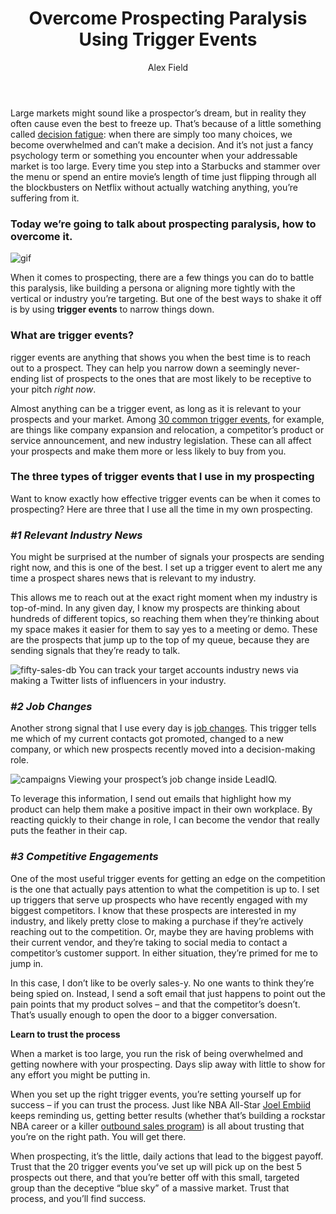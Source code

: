 ﻿---
layout: blog
title: Overcome Prospecting Paralysis Using Trigger Events
description: I get a lot folks always asking where does LeadIQ get their data? We do provide an array of cell phones, direct dials, email addresses, and company data.  I can’t give you all the secrets we use, but I can go into it a little bit. Here’s a quick video discussing a few examples of the different things LeadIQ does to find your prospects
coverImage: img/giphy-run.gif
publishDate: Mar 6, 2018

author: Alex Field
authorProfile: Alex is the Growth Manager and office puppy dad at  LeadSift. He is passionate about all things start-up, business development, and sports. You can connect with Alex
authorImage: img/Alex-Field.png
---


Large markets might sound like a prospector’s dream, but in reality they often cause even the best to freeze up. That’s because of a little something called [decision fatigue](https://en.wikipedia.org/wiki/Decision_fatigue): when there are simply too many choices, we become overwhelmed and can’t make a decision. And it’s not just a fancy psychology term or something you encounter when your addressable market is too large. Every time you step into a Starbucks and stammer over the menu or spend an entire movie’s length of time just flipping through all the blockbusters on Netflix without actually watching anything, you’re suffering from it.

### Today we’re going to talk about prospecting paralysis, how to overcome it.

![gif](/img/giphy-snow.gif)

When it comes to prospecting, there are a few things you can do to battle this paralysis, like building a persona or aligning more tightly with the vertical or industry you’re targeting. But one of the best ways to shake it off is by using **trigger events** to narrow things down.

### What are trigger events?

rigger events are anything that shows you when the best time is to reach out to a prospect. They can help you narrow down a seemingly never-ending list of prospects to the ones that are most likely to be receptive to your pitch _right now_.

Almost anything can be a trigger event, as long as it is relevant to your prospects and your market. Among [30 common trigger events](https://blog.hubspot.com/sales/types-of-trigger-events-and-how-to-track-them), for example, are things like company expansion and relocation, a competitor’s product or service announcement, and new industry legislation. These can all affect your prospects and make them more or less likely to buy from you.

### The three types of trigger events that I use in my prospecting

Want to know exactly how effective trigger events can be when it comes to prospecting? Here are three that I use all the time in my own prospecting.

### _#1 Relevant Industry News_

You might be surprised at the number of signals your prospects are sending right now, and this is one of the best. I set up a trigger event to alert me any time a prospect shares news that is relevant to my industry.

This allows me to reach out at the exact right moment when my industry is top-of-mind. In any given day, I know my prospects are thinking about hundreds of different topics, so reaching them when they’re thinking about my space makes it easier for them to say yes to a meeting or demo. These are the prospects that jump up to the top of my queue, because they are sending signals that they’re ready to talk.

![fifty-sales-db](/img/fifty-sales-db.png) You can track your target accounts industry news via making a Twitter lists of influencers in your industry.

### _#2 Job Changes_

Another strong signal that I use every day is [job changes](http://leadsift.com/leads-using-job-changes-data/). This trigger tells me which of my current contacts got promoted, changed to a new company, or which new prospects recently moved into a decision-making role.

![campaigns](/img/campaigns.png) Viewing your prospect’s job change inside LeadIQ.

To leverage this information, I send out emails that highlight how my product can help them make a positive impact in their own workplace. By reacting quickly to their change in role, I can become the vendor that really puts the feather in their cap.

### _#3 Competitive Engagements_

One of the most useful trigger events for getting an edge on the competition is the one that actually pays attention to what the competition is up to. I set up triggers that serve up prospects who have recently engaged with my biggest competitors. I know that these prospects are interested in my industry, and likely pretty close to making a purchase if they’re actively reaching out to the competition. Or, maybe they are having problems with their current vendor, and they’re taking to social media to contact a competitor’s customer support. In either situation, they’re primed for me to jump in.

In this case, I don’t like to be overly sales-y. No one wants to think they’re being spied on. Instead, I send a soft email that just happens to point out the pain points that my product solves – and that the competitor’s doesn’t. That’s usually enough to open the door to a bigger conversation.

**Learn to trust the process**

When a market is too large, you run the risk of being overwhelmed and getting nowhere with your prospecting. Days slip away with little to show for any effort you might be putting in.

When you set up the right trigger events, you’re setting yourself up for success – if you can trust the process. Just like NBA All-Star [Joel Embiid](https://twitter.com/JoelEmbiid) keeps reminding us, getting better results (whether that’s building a rockstar NBA career or a killer [outbound sales program](http://leadsift.com/scale-outbound-process/)) is all about trusting that you’re on the right path. You will get there.

When prospecting, it’s the little, daily actions that lead to the biggest payoff. Trust that the 20 trigger events you’ve set up will pick up on the best 5 prospects out there, and that you’re better off with this small, targeted group than the deceptive “blue sky” of a massive market. Trust that process, and you’ll find success.